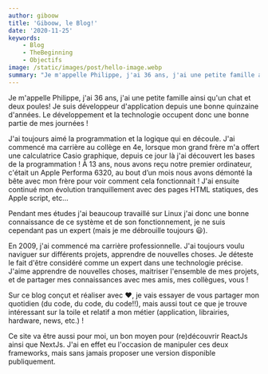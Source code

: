 ```yaml
---
author: giboow 
title: 'Giboow, le Blog!'
date: '2020-11-25' 
keywords:
    - Blog
    - TheBeginning
    - Objectifs
image: /static/images/post/hello-image.webp
summary: "Je m'appelle Philippe, j'ai 36 ans, j'ai une petite famille ainsi qu'un chat et deux poules! Je suis développeur d'application"
---
```


Je m'appelle Philippe, j'ai 36 ans, j'ai une petite famille ainsi qu'un chat et deux poules!
Je suis développeur d'application depuis une bonne quinzaine d'années. Le développement et la technologie occupent donc
une bonne partie de mes journées !

J'ai toujours aimé la programmation et la logique qui en découle. J'ai commencé ma carrière au collège en 4e, lorsque
mon grand frère m'a offert une calculatrice Casio graphique, depuis ce jour là j'ai découvert les bases de la
programmation ! À 13 ans, nous avons reçu notre premier ordinateur, c'était un Apple Performa 6320, au bout d’un mois
nous avons démonté la bête avec mon frère pour voir comment cela fonctionnait !
J'ai ensuite continué mon évolution tranquillement avec des pages HTML statiques, des Apple script, etc...

Pendant mes
études j'ai beaucoup travaillé sur Linux j'ai donc une bonne connaissance de ce système et de son fonctionnement, je ne
suis cependant pas un expert (mais je me débrouille toujours 😃).

En 2009, j'ai commencé ma carrière professionnelle. J'ai toujours voulu naviguer sur différents projets, apprendre de
nouvelles choses. Je déteste le fait d'être considéré comme un expert dans une technologie précise. J'aime apprendre de
nouvelles choses, maitriser l'ensemble de mes projets, et de partager mes connaissances avec mes amis, mes collègues,
vous !

Sur ce blog conçut et réaliser avec ♥, je vais essayer de vous partager mon quotidien (du code, du code, du code!!),
mais aussi tout ce que je trouve intéressant sur la toile et relatif a mon métier (application, librairies, hardware,
news, etc.) !

Ce site va être aussi pour moi, un bon moyen pour (re)découvrir ReactJs ainsi que NextJs. J'ai en effet eu l'occasion de
manipuler ces deux frameworks, mais sans jamais proposer une version disponible publiquement.

